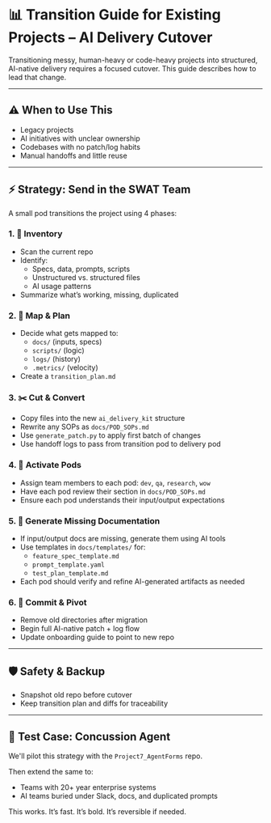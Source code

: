 # 📊 Transition Guide for Existing Projects – AI Delivery Cutover

Transitioning messy, human-heavy or code-heavy projects into structured, AI-native delivery requires a focused cutover. This guide describes how to lead that change.

---

## ⚠️ When to Use This
- Legacy projects
- AI initiatives with unclear ownership
- Codebases with no patch/log habits
- Manual handoffs and little reuse

---

## ⚡ Strategy: Send in the SWAT Team
A small pod transitions the project using 4 phases:

### 1. 🧹 Inventory
- Scan the current repo
- Identify:
  - Specs, data, prompts, scripts
  - Unstructured vs. structured files
  - AI usage patterns
- Summarize what’s working, missing, duplicated

### 2. 🧠 Map & Plan
- Decide what gets mapped to:
  - `docs/` (inputs, specs)
  - `scripts/` (logic)
  - `logs/` (history)
  - `.metrics/` (velocity)
- Create a `transition_plan.md`

### 3. ✂️ Cut & Convert
- Copy files into the new `ai_delivery_kit` structure
- Rewrite any SOPs as `docs/POD_SOPs.md`
- Use `generate_patch.py` to apply first batch of changes
- Use handoff logs to pass from transition pod to delivery pod

### 4. 🚀 Activate Pods
- Assign team members to each pod: `dev`, `qa`, `research`, `wow`
- Have each pod review their section in `docs/POD_SOPs.md`
- Ensure each pod understands their input/output expectations

### 5. 📄 Generate Missing Documentation
- If input/output docs are missing, generate them using AI tools
- Use templates in `docs/templates/` for:
  - `feature_spec_template.md`
  - `prompt_template.yaml`
  - `test_plan_template.md`
- Each pod should verify and refine AI-generated artifacts as needed

### 6. 🔁 Commit & Pivot
- Remove old directories after migration
- Begin full AI-native patch + log flow
- Update onboarding guide to point to new repo

---

## 🛡️ Safety & Backup
- Snapshot old repo before cutover
- Keep transition plan and diffs for traceability

---

## 🧪 Test Case: Concussion Agent
We'll pilot this strategy with the `Project7_AgentForms` repo.

Then extend the same to:
- Teams with 20+ year enterprise systems
- AI teams buried under Slack, docs, and duplicated prompts

This works. It’s fast. It’s bold. It’s reversible if needed.

